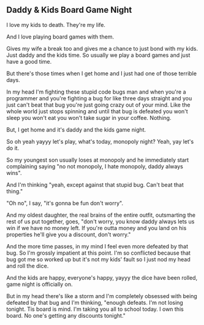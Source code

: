 ## Daddy & Kids Board Game Night

I love my kids to death. They're my life.

And I love playing board games with them.

Gives my wife a break too and gives me a chance to just bond with my kids. Just daddy and the kids time. So usually we play a board games and just have a good time.

But there's those times when I get home and I just had one of those terrible days.

In my head I'm fighting these stupid code bugs man and when you're a programmer and you're fighting a bug for like three days straight and you just can't beat that bug you're just going crazy out of your mind. Like the whole world just stops spinning and until that bug is defeated you won't sleep you won't eat you won't take sugar in your coffee. Nothing.

But, I get home and it's daddy and the kids game night.

So oh yeah yayyy let's play, what's today, monopoly night? Yeah, yay let's do it.

So my youngest son usually loses at monopoly and he immediately start complaining saying "no not monopoly, I hate monopoly, daddy always wins".

And I'm thinking "yeah, except against that stupid bug. Can't beat that thing."

"Oh no", I say, "it's gonna be fun don't worry".

And my oldest daughter, the real brains of the entire outfit, outsmarting the rest of us put together, goes, "don't worry, you know daddy always lets us win if we have no money left. If you're outta money and you land on his properties he'll give you a discount, don't worry."

And the more time passes, in my mind I feel even more defeated by that bug. So I'm grossly impatient at this point. I'm so conflicted because that bug got me so worked up but it's not my kids' fault so I just nod my head and roll the dice.

And the kids are happy, everyone's happy, yayyy the dice have been rolled, game night is officially on.

But in my head there's like a storm and I'm completely obsessed with being defeated by that bug and I'm thinking, "enough defeats. I'm not losing tonight. Tis board is mind. I'm taking you all to school today. I own this board. No one's getting any discounts tonight."
